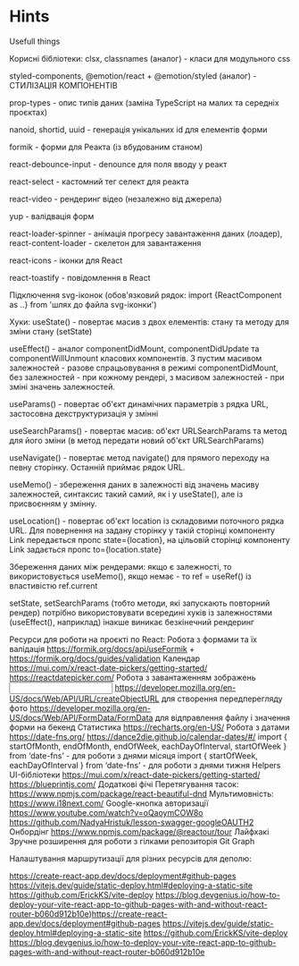 # Hints
Usefull things

Корисні бібліотеки:
clsx, classnames (аналог) - класи для модульного css

styled-components, @emotion/react +  @emotion/styled (аналог) - СТИЛІЗАЦІЯ КОМПОНЕНТІВ

prop-types - опис типів даних (заміна TypeScript на малих та середніх проєктах)

nanoid, shortid, uuid - генерація унікальних id для елементів форми

formik - форми для Реакта (із вбудованим станом)

react-debounce-input - denounce для поля вводу у реакт

react-select - кастомний тег селект для реакта

react-video - рендеринг відео (незалежно від джерела)

yup - валідвація форм

react-loader-spinner - анімація прогресу завантаження даних (лоадер), react-content-loader - скелетон для завантаження 

react-icons - іконки для React

react-toastify - повідомлення в React



Підключення svg-іконок (обов'язковий рядок: import {ReactComponent as ..} from 'шлях до файла svg-іконки')

Хуки:
useState() - повертає масив з двох елементів: стану та методу для зміни стану (setState)

useEffect() - аналог componentDidMount, componentDidUpdate та componentWillUnmount класових компонентів. З пустим масивом залежностей - разове спрацьовування в режимі componentDidMount, без залежностей - при кожному рендері, з масивом залежностей - при зміні значень залежностей.

useParams() - повертає об'єкт динамічних параметрів з рядка URL, застосовна декструктуризація у змінні

useSearchParams() - повертає масив: об'єкт URLSearchParams та метод для його зміни (в метод передати новий об'єкт URLSearchParams)

useNavigate() - повертає метод navigate() для прямого переходу на певну сторінку. Останній приймає рядок URL.

useMemo() - збереження даних в залежності від значень масиву залежностей, синтаксис такий самий, як і у useState(), але із присвоєнням у змінну. 

useLocation() - повертає об'єкт location із складовими поточного рядка URL. Для повернення на задану сторінку у такій сторінці компонентy Link передається пропс state={location}, на цільовій сторінці компоненту Link задається пропс to={location.state}

Збереження даних між рендерами: якщо є залежності, то використовується useMemo(), якщо немає - то ref = useRef() із властивістю ref.current

setState, setSearchParams (тобто методи, які запускають повторний рендер) потрібно використовувати всередині хуків із залежностями (useEffect(), наприклад) інакше виникає безкінечний рендеринг

Ресурси для роботи на проєкті по React:
Робота з формами та їх валідація
https://formik.org/docs/api/useFormik + https://formik.org/docs/guides/validation
Календар
https://mui.com/x/react-date-pickers/getting-started/
https://reactdatepicker.com/
Pобота з завантаженням зображень
<input type=«file»>
https://developer.mozilla.org/en-US/docs/Web/API/URL/createObjectURL для створення передперегляду фото
https://developer.mozilla.org/en-US/docs/Web/API/FormData/FormData для відправлення файлу і значення форми на бекенд
Статистика
https://recharts.org/en-US/
Робота з датами
https://date-fns.org/
https://dance2die.github.io/calendar-dates/#/
import { startOfMonth, endOfMonth, endOfWeek, eachDayOfInterval, startOfWeek } from ‘date-fns’ - для роботи з днями місяця
import { startOfWeek, eachDayOfInterval } from ‘date-fns’ - для роботи з днями тижня
Helpers
UI-бібліотеки
https://mui.com/x/react-date-pickers/getting-started/
https://blueprintjs.com/
Додаткові фічі
Перетягування тасок:
https://www.npmjs.com/package/react-beautiful-dnd
Mультимовність:
https://www.i18next.com/
Google-кнопка авторизації
https://www.youtube.com/watch?v=oQaoymCOW8o
https://github.com/NadyaHristuk/lesson-swagger-googleOAUTH2
Онбордінг
https://www.npmjs.com/package/@reactour/tour
Лайфхакі
Зручне розширення для роботи з гілками репозиторія Git Graph

Налаштування маршрутизації для різних ресурсів для деполю:

https://create-react-app.dev/docs/deployment#github-pages
https://vitejs.dev/guide/static-deploy.html#deploying-a-static-site
https://github.com/ErickKS/vite-deploy
https://blog.devgenius.io/how-to-deploy-your-vite-react-app-to-github-pages-with-and-without-react-router-b060d912b10e)https://create-react-app.dev/docs/deployment#github-pages
https://vitejs.dev/guide/static-deploy.html#deploying-a-static-site
https://github.com/ErickKS/vite-deploy
https://blog.devgenius.io/how-to-deploy-your-vite-react-app-to-github-pages-with-and-without-react-router-b060d912b10e
